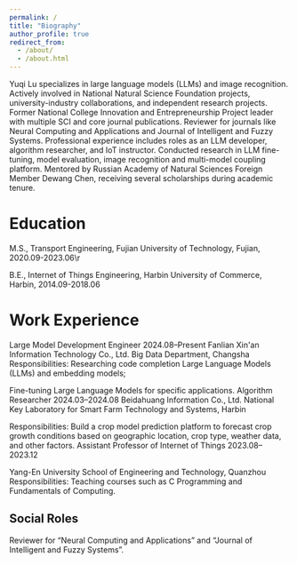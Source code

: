 ```yaml
---
permalink: /
title: "Biography"
author_profile: true
redirect_from: 
  - /about/
  - /about.html
---
```


Yuqi Lu specializes in large language models (LLMs) and image recognition. Actively involved in National Natural Science Foundation projects, university-industry collaborations, and independent research projects. Former National College Innovation and Entrepreneurship Project leader with multiple SCI and core journal publications. Reviewer for journals like Neural Computing and Applications and Journal of Intelligent and Fuzzy Systems. Professional experience includes roles as an LLM developer, algorithm researcher, and IoT instructor. Conducted research in LLM fine-tuning, model evaluation, image
recognition and multi-model coupling platform. Mentored by Russian Academy of Natural Sciences Foreign Member Dewang Chen, receiving several scholarships during academic tenure.

Education
======

M.S., Transport Engineering, Fujian University of Technology, Fujian, 2020.09-2023.06\r

B.E., Internet of Things Engineering, Harbin University of Commerce, Harbin, 2014.09-2018.06

Work Experience
======
Large Model Development Engineer 2024.08–Present
Fanlian Xin'an Information Technology Co., Ltd. Big Data Department, Changsha
Responsibilities: Researching code completion Large Language Models (LLMs) and embedding models;

Fine-tuning Large Language Models for specific applications. Algorithm Researcher 2024.03–2024.08
Beidahuang Information Co., Ltd. National Key Laboratory for Smart Farm Technology and Systems, Harbin

Responsibilities: Build a crop model prediction platform to forecast crop growth conditions based on
geographic location, crop type, weather data, and other factors. Assistant Professor of Internet of Things 2023.08–2023.12


Yang-En University
School of Engineering and Technology, Quanzhou
Responsibilities: Teaching courses such as C Programming and Fundamentals of Computing.

Social Roles
------
Reviewer for “Neural Computing and Applications” and “Journal of Intelligent and Fuzzy Systems”.

